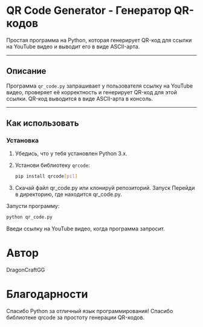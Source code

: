 # QR Code Generator - Генератор QR-кодов

Простая программа на Python, которая генерирует QR-код для ссылки на YouTube видео и выводит его в виде ASCII-арта.

---

## Описание

Программа `qr_code.py` запрашивает у пользователя ссылку на YouTube видео, проверяет её корректность и генерирует QR-код для этой ссылки. QR-код выводится в виде ASCII-арта в консоль.

---

## Как использовать

### Установка

1. Убедись, что у тебя установлен Python 3.x.
2. Установи библиотеку `qrcode`:

   ```bash
   pip install qrcode[pil]

3. Скачай файл qr_code.py или клонируй репозиторий.
Запуск
Перейди в директорию, где находится qr_code.py.

Запусти программу:

```bash
python qr_code.py
```
Введи ссылку на YouTube видео, когда программа запросит.


# Автор
DragonCraftGG

# Благодарности
Спасибо Python за отличный язык программирования!
Спасибо библиотеке qrcode за простоту генерации QR-кодов.

